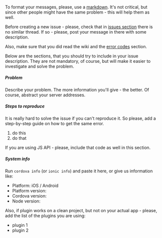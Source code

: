 To format your messages, please, use a [markdown](https://guides.github.com/features/mastering-markdown/). It's not critical, but since other people might have the same problem - this will help them as well.

Before creating a new issue - please, check that in [issues section](https://github.com/nordnet/cordova-hot-code-push/issues) there is no similar thread. If so - please, post your message in there with some description.

Also, make sure that you did read the wiki and the [error codes](https://github.com/nordnet/cordova-hot-code-push/wiki/Error-codes) section.

Below are the sections, that you should try to include in your issue description. They are not mandatory, of course, but will make it easier to investigate and solve the problem.

##### Problem

Describe your problem. The more information you'll give - the better. Of course, abstract your server addresses.

##### Steps to reproduce

It is really hard to solve the issue if you can't reproduce it. So please, add a step-by-step guide on how to get the same error.

1. do this
2. do that

If you are using JS API - please, include that code as well in this section.

##### System info

Run `cordova info` (or `ionic info`) and paste it here, or give us information like:
- Platform: iOS / Android
- Platform version:
- Cordova version:
- Node version:

Also, if plugin works on a clean project, but not on your actual app - please, add the list of the plugins you are using:
- plugin 1
- plugin 2
